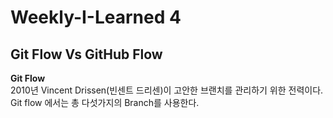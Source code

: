 Weekly-I-Learned 4
================  
Git Flow Vs GitHub Flow
----------------------  
  
__Git Flow__  
2010년 Vincent Drissen(빈센트 드리센)이 고안한 브랜치를 관리하기 위한 전력이다.  
Git flow 에서는 총 다섯가지의 Branch를 사용한다.  

